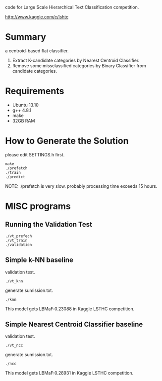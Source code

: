 code for Large Scale Hierarchical Text Classification competition.

http://www.kaggle.com/c/lshtc

# Summary

a centroid-based flat classifier.

1. Extract K-candidate categories by Nearest Centroid Classifier.
2. Remove some missclassified categories by Binary Classifier from candidate categories.

# Requirements

- Ubuntu 13.10
- g++ 4.8.1
- make
- 32GB RAM

# How to Generate the Solution

please edit SETTINGS.h first.

    make
    ./prefetch
    ./train
    ./predict

NOTE: ./prefetch is very slow. probably processing time exceeds 15 hours.

# MISC programs

## Running the Validation Test

    ./vt_prefech
    ./vt_train
    ./validation

## Simple k-NN baseline

validation test.

    ./vt_knn

generate sumission.txt.

    ./knn

This model gets LBMaF:0.23088 in Kaggle LSTHC competition.

## Simple Nearest Centroid Classifier baseline

validation test.

    ./vt_ncc

generate sumission.txt.

    ./ncc

This model gets LBMaF:0.28931 in Kaggle LSTHC competition.
